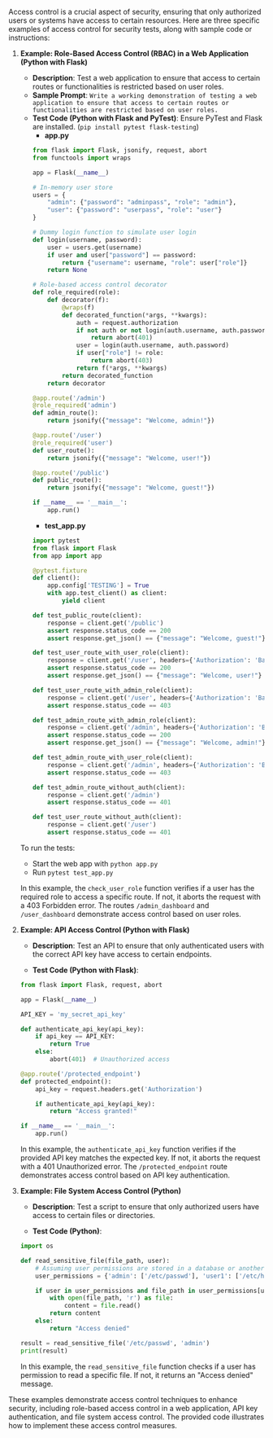Access control is a crucial aspect of security, ensuring that only authorized users or systems have access to certain resources. Here are three specific examples of access control for security tests, along with sample code or instructions:

1. **Example: Role-Based Access Control (RBAC) in a Web Application (Python with Flask)**

   - **Description**: Test a web application to ensure that access to certain routes or functionalities is restricted based on user roles.
   - **Sample Prompt**: ```Write a working demonstration of testing a web application to ensure that access to certain routes or functionalities are restricted based on user roles.```
   - **Test Code (Python with Flask and PyTest)**: Ensure PyTest and Flask are installed. (```pip install pytest flask-testing```)
     - **app.py**
      ```python
      from flask import Flask, jsonify, request, abort
      from functools import wraps
      
      app = Flask(__name__)
      
      # In-memory user store
      users = {
          "admin": {"password": "adminpass", "role": "admin"},
          "user": {"password": "userpass", "role": "user"}
      }
      
      # Dummy login function to simulate user login
      def login(username, password):
          user = users.get(username)
          if user and user["password"] == password:
              return {"username": username, "role": user["role"]}
          return None
      
      # Role-based access control decorator
      def role_required(role):
          def decorator(f):
              @wraps(f)
              def decorated_function(*args, **kwargs):
                  auth = request.authorization
                  if not auth or not login(auth.username, auth.password):
                      return abort(401)
                  user = login(auth.username, auth.password)
                  if user["role"] != role:
                      return abort(403)
                  return f(*args, **kwargs)
              return decorated_function
          return decorator
      
      @app.route('/admin')
      @role_required('admin')
      def admin_route():
          return jsonify({"message": "Welcome, admin!"})
      
      @app.route('/user')
      @role_required('user')
      def user_route():
          return jsonify({"message": "Welcome, user!"})
      
      @app.route('/public')
      def public_route():
          return jsonify({"message": "Welcome, guest!"})
      
      if __name__ == '__main__':
          app.run()
      ```
      - **test_app.py**
      ```python
      import pytest
      from flask import Flask
      from app import app
      
      @pytest.fixture
      def client():
          app.config['TESTING'] = True
          with app.test_client() as client:
              yield client
      
      def test_public_route(client):
          response = client.get('/public')
          assert response.status_code == 200
          assert response.get_json() == {"message": "Welcome, guest!"}
      
      def test_user_route_with_user_role(client):
          response = client.get('/user', headers={'Authorization': 'Basic dXNlcjp1c2VycGFzcw=='}) # user:userpass
          assert response.status_code == 200
          assert response.get_json() == {"message": "Welcome, user!"}
      
      def test_user_route_with_admin_role(client):
          response = client.get('/user', headers={'Authorization': 'Basic YWRtaW46YWRtaW5wYXNz'}) # admin:adminpass
          assert response.status_code == 403
      
      def test_admin_route_with_admin_role(client):
          response = client.get('/admin', headers={'Authorization': 'Basic YWRtaW46YWRtaW5wYXNz'}) # admin:adminpass
          assert response.status_code == 200
          assert response.get_json() == {"message": "Welcome, admin!"}
      
      def test_admin_route_with_user_role(client):
          response = client.get('/admin', headers={'Authorization': 'Basic dXNlcjp1c2VycGFzcw=='}) # user:userpass
          assert response.status_code == 403
      
      def test_admin_route_without_auth(client):
          response = client.get('/admin')
          assert response.status_code == 401
      
      def test_user_route_without_auth(client):
          response = client.get('/user')
          assert response.status_code == 401
      ```
   To run the tests:
   - Start the web app with ```python app.py```
   - Run ```pytest test_app.py```

   In this example, the `check_user_role` function verifies if a user has the required role to access a specific route. If not, it aborts the request with a 403 Forbidden error. The routes `/admin_dashboard` and `/user_dashboard` demonstrate access control based on user roles.

3. **Example: API Access Control (Python with Flask)**

   - **Description**: Test an API to ensure that only authenticated users with the correct API key have access to certain endpoints.

   - **Test Code (Python with Flask)**:

   ```python
   from flask import Flask, request, abort

   app = Flask(__name__)

   API_KEY = 'my_secret_api_key'

   def authenticate_api_key(api_key):
       if api_key == API_KEY:
           return True
       else:
           abort(401)  # Unauthorized access

   @app.route('/protected_endpoint')
   def protected_endpoint():
       api_key = request.headers.get('Authorization')

       if authenticate_api_key(api_key):
           return "Access granted!"
   
   if __name__ == '__main__':
       app.run()
   ```

   In this example, the `authenticate_api_key` function verifies if the provided API key matches the expected key. If not, it aborts the request with a 401 Unauthorized error. The `/protected_endpoint` route demonstrates access control based on API key authentication.

4. **Example: File System Access Control (Python)**

   - **Description**: Test a script to ensure that only authorized users have access to certain files or directories.

   - **Test Code (Python)**:

   ```python
   import os

   def read_sensitive_file(file_path, user):
       # Assuming user permissions are stored in a database or another data source
       user_permissions = {'admin': ['/etc/passwd'], 'user1': ['/etc/hosts']} 

       if user in user_permissions and file_path in user_permissions[user]:
           with open(file_path, 'r') as file:
               content = file.read()
           return content
       else:
           return "Access denied"

   result = read_sensitive_file('/etc/passwd', 'admin')
   print(result)
   ```

   In this example, the `read_sensitive_file` function checks if a user has permission to read a specific file. If not, it returns an "Access denied" message.

These examples demonstrate access control techniques to enhance security, including role-based access control in a web application, API key authentication, and file system access control. The provided code illustrates how to implement these access control measures.
